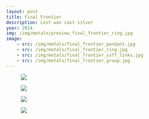 ```yaml
---
layout: post
title: Final Frontier
description: Lost wax cast silver
year: 2014
img: /img/metals/preview_final_frontier_ring.jpg
image:
    - src: /img/metals/final_frontier_pendant.jpg
    - src: /img/metals/final_frontier_ring.jpg
    - src: /img/metals/final_frontier_cuff_links.jpg
    - src: /img/metals/final_frontier_group.jpg
---
```

<figure>
  <img
    class="post-image" src="{{ page.image[0].src }}">
</figure>


<figure>
  <img
    class="post-image" src="{{ page.image[1].src }}">
</figure>


<figure>
  <img
    class="post-image" src="{{ page.image[2].src }}">
</figure>


<figure>
  <img
    class="post-image" src="{{ page.image[3].src }}">
</figure>


